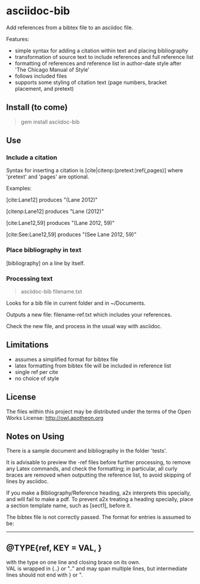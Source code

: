 # asciidoc-bib 

Add references from a bibtex file to an asciidoc file.

Features:

- simple syntax for adding a citation within text and placing bibliography
- transformation of source text to include references and full reference list
- formatting of references and reference list in author-date style after 'The 
Chicago Manual of Style'
- follows included files
- supports some styling of citation text (page numbers, bracket placement, 
and pretext)

## Install (to come)

 > gem install asciidoc-bib

## Use 

### Include a citation

Syntax for inserting a citation is [cite|citenp:(pretext:)ref(,pages)] 
where 'pretext' and 'pages' are optional.

Examples:

[cite:Lane12] produces "(Lane 2012)"

[citenp:Lane12] produces "Lane (2012)"

[cite:Lane12,59] produces "(Lane 2012, 59)"

[cite:See:Lane12,59] produces "(See Lane 2012, 59)"

### Place bibliography in text

[bibliography] on a line by itself.

### Processing text

 > asciidoc-bib filename.txt

Looks for a bib file in current folder and in ~/Documents.

Outputs a new file: filename-ref.txt
which includes your references.  

Check the new file, and process in the usual way with asciidoc.

## Limitations

- assumes a simplified format for bibtex file
- latex formatting from bibtex file will be included in reference list
- single ref per cite
- no choice of style

## License

The files within this project may be distributed under the terms of 
the Open Works License: http://owl.apotheon.org

## Notes on Using

There is a sample document and bibliography in the folder 'tests'.

It is advisable to preview the -ref files before further processing, to remove
any Latex commands, and check the formatting; in particular, all curly braces
are removed when outputting the reference list, to avoid skipping of lines by
asciidoc.

If you make a Bibliography/Reference heading, a2x interprets this specially,
and will fail to make a pdf. To prevent a2x treating a heading specially, place
a section template name, such as [sect1], before it. 

The bibtex file is not correctly passed. The format for entries is assumed 
to be:

----------------
@TYPE{ref,
  KEY = VAL,
}
----------------

with the type on one line and closing brace on its own.  
VAL is wrapped in {..} or ".." and may span multiple lines, but intermediate 
lines should not end with } or ".

